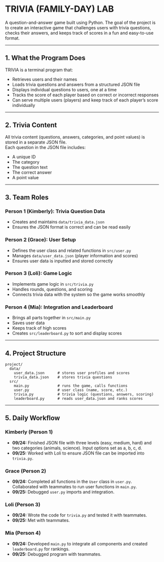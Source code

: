 # TRIVIA (FAMILY-DAY) LAB

A question-and-answer game built using Python. The goal of the project is to create an interactive game that challenges users with trivia questions, checks their answers, and keeps track of scores in a fun and easy-to-use format.

---

## 1. What the Program Does

TRIVIA is a terminal program that:
- Retrieves users and their names
- Loads trivia questions and answers from a structured JSON file
- Displays individual questions to users, one at a time
- Tracks the score of each player based on correct or incorrect responses
- Can serve multiple users (players) and keep track of each player’s score individually

---

## 2. Trivia Content

All trivia content (questions, answers, categories, and point values) is stored in a separate JSON file.  
Each question in the JSON file includes:
- A unique ID
- The category 
- The question text
- The correct answer
- A point value

---

## 3. Team Roles

### Person 1 (Kimberly): Trivia Question Data
- Creates and maintains `data/trivia_data.json` 
- Ensures the JSON format is correct and can be read easily

### Person 2 (Grace): User Setup
- Defines the user class and related functions in `src/user.py`
- Manages `data/user_data.json` (player information and scores)
- Ensures user data is inputted and stored correctly

### Person 3 (Loli): Game Logic
- Implements game logic in `src/trivia.py`
- Handles rounds, questions, and scoring
- Connects trivia data with the system so the game works smoothly

### Person 4 (Mia): Integration and Leaderboard
- Brings all parts together in `src/main.py`
- Saves user data 
- Keeps track of high scores
- Creates `src/leaderboard.py` to sort and display scores

---

## 4. Project Structure

```
project/
  data/
    user_data.json      # stores user profiles and scores
    trivia_data.json    # stores trivia questions
  src/
    main.py             # runs the game, calls functions
    user.py             # user class (name, score, etc.)
    trivia.py           # trivia logic (questions, answers, scoring)
    leaderboard.py      # reads user_data.json and ranks scores
```


---

## 5. Daily Workflow

### Kimberly (Person 1)
- **09/24:** Finished JSON file with three levels (easy, medium, hard) and two categories (animals, science). Input options set as a, b, c, d.  
- **09/25:** Worked with Loli to ensure JSON file can be imported into `trivia.py`.

### Grace (Person 2)
- **09/24:** Completed all functions in the `User` class in `user.py`. Collaborated with teammates to run user functions in `main.py`.  
- **09/25:** Debugged `user.py` imports and integration.

### Loli (Person 3)
- **09/24:** Wrote the code for `trivia.py` and tested it with teammates.  
- **09/25:** Met with teammates.

### Mia (Person 4)
- **09/24:** Developed `main.py` to integrate all components and created `leaderboard.py` for rankings.  
- **09/25:** Debugged program with teammates.

